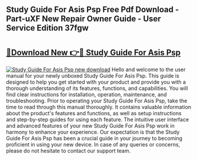 ## Study Guide For Asis Psp Free Pdf Download - Part-uXF New Repair Owner Guide - User Service Edition 37fgw

# <h2><a href="http://bc63070.oget.top/?id=Study+Guide+For+Asis+Psp">🔗Download New 👉🔴 Study Guide For Asis Psp</a></h2>

[![Study Guide For Asis Psp new download](https://i.imgur.com/5g1atiW.png)](http://bc63070.oget.top/?id=Study+Guide+For+Asis+Psp)
Hello and welcome to the user manual for your newly unboxed Study Guide For Asis Psp. This guide is designed to help you get started with your product and provide you with a thorough understanding of its features, functions, and capabilities. You will find clear instructions for installation, operation, maintenance, and troubleshooting. Prior to operating your Study Guide For Asis Psp, take the time to read through this manual thoroughly. It contains valuable information about the product's features and functions, as well as setup instructions and step-by-step guides for using each feature. The intuitive user interface and advanced features of your new Study Guide For Asis Psp work in harmony to enhance your experience. Our expectation is that the Study Guide For Asis Psp has been a crucial guide in your journey to becoming proficient in using your new device. In case of any queries or concerns, please do not hesitate to contact our support team.
